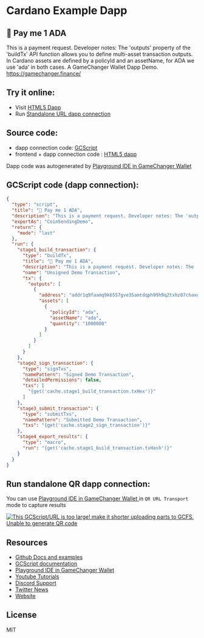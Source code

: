
# Cardano Example Dapp

## **🚀 Pay me 1 ADA**

This is a payment request. Developer notes: The 'outputs' property of the 'buildTx' API function allows you to define multi-asset transaction outputs. In Cardano assets are defined by a policyId and an assetName, for ADA we use 'ada' in both cases. A GameChanger Wallet Dapp Demo. https://gamechanger.finance/


## Try it online: 

-  Visit [HTML5 Dapp](https://gamechangerfinance.github.io/gamechanger.wallet/examples/%F0%9F%9A%80%20Pay%20me%201%20ADA.html)
-  Run [Standalone URL dapp connection](https://beta-wallet.gamechanger.finance/api/2/run/1-H4sIAAAAAAAAA-1TTWvbQBD9K4MubiF1bCe2sW8mgTaXYIhLDyWYsTSWtpV2pd1ZW6ox9Hf00r_Yn9BZyYZAauipp-oDiXmzO2_emz1E3JQUzSMXW1VydBWx4jwEfv388R2W2EBBMITF_UKwhLo0ZbRkrDLlQB6EEpuCNIOlypPjPtzTjnJTkgVtmNwcVhlBz3guPbselDZg3IDZAgdk41WerOoeLJYPsPU6DiUA89zsHTTGAxtIaKs0QeFzVu_QOWJgi9phl3zavA8PGu7QJqgNtFlC0NJpdQKbJvA1uYqbhwRQh7fLe8SCrmBrbGgW9gTeCTNMsAdKw8ZwBjE6kgoLeC-5dxnqVDr8JDSFyz2WpfRdmD5kzKWbX1-nkhV3WX2pjjqma1GR6tJYXjiR8M4o_UQ6UToNSwW0xN6KuoeoMEnwIUfH0VEA30YdY0rDdSvY-kX_ATtZeRLzv5f_wEstYZHvo3YqDZTCIli9sEVMqIM3p5ai-edDhEliyQX_w9-wmm0Ri2r2dTIeT9Md3Yyx4KQqs9ksm1UjrrNvg6nUrtOJ3-_TZPJlshts48GtHlOWjmajpt45-ezI2aoq6mqry2nj93raVPE3X-2tsOjka8ufFWvr4xl77DrpIpVHLcPTSGA4aK_o-Cy3zGE7gKN16PfC_AVoVbuTOktkpjDR0dNFiRJiVDklS7KFck6CwnSLuaMgX2AdHVLiN70Y44z6l85An-sPVPfeHqPnM9GbtfObQvElqi34R7ItwpcsDea9ovRalcDlTOV23R38tXgvc-9e0Cgwtu3hD2f8r1tFl7X7H4-_Aailr4fGBQAA)

## Source code:

- dapp connection code: [GCScript](%F0%9F%9A%80%20Pay%20me%201%20ADA.gcscript)
- frontend + dapp connection code : [HTML5 dapp](%F0%9F%9A%80%20Pay%20me%201%20ADA.html)

Dapp code was autogenerated by [Playground IDE in GameChanger Wallet ](https://beta-wallet.gamechanger.finance/playground)

## GCScript code (dapp connection):
```json
{
  "type": "script",
  "title": "🚀 Pay me 1 ADA",
  "description": "This is a payment request. Developer notes: The 'outputs' property of the 'buildTx' API function allows you to define multi-asset transaction outputs. In Cardano assets are defined by a policyId and an assetName, for ADA we use 'ada' in both cases. A GameChanger Wallet Dapp Demo. https://gamechanger.finance/",
  "exportAs": "CoinSendingDemo",
  "return": {
    "mode": "last"
  },
  "run": {
    "stage1_build_transaction": {
      "type": "buildTx",
      "title": "🚀 Pay me 1 ADA",
      "description": "This is a payment request. Developer notes: The 'outputs' property of the 'buildTx' API function allows you to define multi-asset transaction outputs. In Cardano assets are defined by a policyId and an assetName, for ADA we use 'ada' in both cases. A GameChanger Wallet Dapp Demo. https://gamechanger.finance/",
      "name": "Unsigned Demo Transaction",
      "tx": {
        "outputs": [
          {
            "address": "addr1q9faamq9k6557gve35amtdqph99h9q2txhz07chaxg6uwwgd6j6v0fc04n5ehg292yxvs292vesrqqmxqfnp7yuwn7yqczuqwr",
            "assets": [
              {
                "policyId": "ada",
                "assetName": "ada",
                "quantity": "1000000"
              }
            ]
          }
        ]
      }
    },
    "stage2_sign_transaction": {
      "type": "signTxs",
      "namePattern": "Signed Demo Transaction",
      "detailedPermissions": false,
      "txs": [
        "{get('cache.stage1_build_transaction.txHex')}"
      ]
    },
    "stage3_submit_transaction": {
      "type": "submitTxs",
      "namePattern": "Submitted Demo Transaction",
      "txs": "{get('cache.stage2_sign_transaction')}"
    },
    "stage4_export_results": {
      "type": "macro",
      "run": "{get('cache.stage1_build_transaction.txHash')}"
    }
  }
}
```

## Run standalone QR dapp connection: 

You can use [Playground IDE in GameChanger Wallet ](https://beta-wallet.gamechanger.finance/playground) in `QR URL Transport` mode to capture results

[![This GCScript/URL is too large! make it shorter uploading parts to GCFS. Unable to generate QR code](%F0%9F%9A%80%20Pay%20me%201%20ADA.png)](https://gamechangerfinance.github.io/gamechanger.wallet/examples/%F0%9F%9A%80%20Pay%20me%201%20ADA.png)

## Resources
- [Github Docs and examples](https://github.com/GameChangerFinance/gamechanger.wallet/)
- [GCScript documentation](https://beta-wallet.gamechanger.finance/doc/api/v2/api.html)
- [Playground IDE in GameChanger Wallet ](https://beta-wallet.gamechanger.finance/playground)
- [Youtube Tutorials](https://www.youtube.com/@gamechanger.finance)
- [Discord Support](https://discord.gg/vpbfyRaDKG)
- [Twitter News](https://twitter.com/GameChangerOk)
- [Website](https://gamechanger.finance)

## License
MIT 
    
